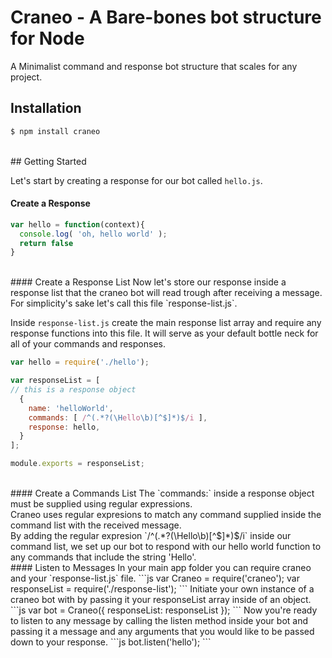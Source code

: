 # Craneo - A Bare-bones bot structure for Node
A Minimalist command and response bot structure that scales for any project.


## Installation

```bash
$ npm install craneo
```
</br>
## Getting Started

Let's start by creating a response for our bot called `hello.js`.
#### Create a Response
```js
var hello = function(context){ 
  console.log( 'oh, hello world' );
  return false
}
```
</br>
#### Create a Response List
Now let's store our response inside a response list that the craneo bot will read trough after receiving a message.
</br>For simplicity's sake let's call this file `response-list.js`.

Inside `response-list.js` create the main response list array and require any response functions into this file. It will serve as your default bottle neck for all of your commands and responses.  

```js
var hello = require('./hello');

var responseList = [
// this is a response object
  {
    name: 'helloWorld',
    commands: [ /^(.*?(\Hello\b)[^$]*)$/i ],
    response: hello,
  }
]; 

module.exports = responseList;
```
</br>
#### Create a Commands List
The `commands:` inside a response object must be supplied using regular expressions. </br>Craneo uses regular expresions to match any command supplied inside the command list with the received message.
</br> By adding the regular expresion `/^(.*?(\Hello\b)[^$]*)$/i` inside our command list, we set up our bot to respond with our hello world function to any commands that include the string 'Hello'.

</br>
#### Listen to Messages
In your main app folder you can require craneo and your `response-list.js` file.
```js
var Craneo = require('craneo');
var responseList = require('./response-list');
```
Initiate your own instance of a craneo bot with by passing it your responseList array inside of an object. 
```js
var bot = Craneo({ responseList: responseList }); 
```
Now you're ready to listen to any message by calling the listen method inside your bot and passing it a message and any arguments that you would like to be passed down to your response.
```js
bot.listen('hello');
```

